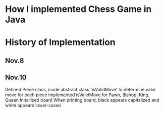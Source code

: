 # How I implemented Chess Game in Java

# History of Implementation
## Nov.8

## Nov.10
Defined Piece class, made abstract class 'isValidMove' to determine valid move for each piece
Implemented isValidMove for Pawn, Bishop, King, Queen
Initailized board
When printing board, black appears capitalized and white appears lower-cased

